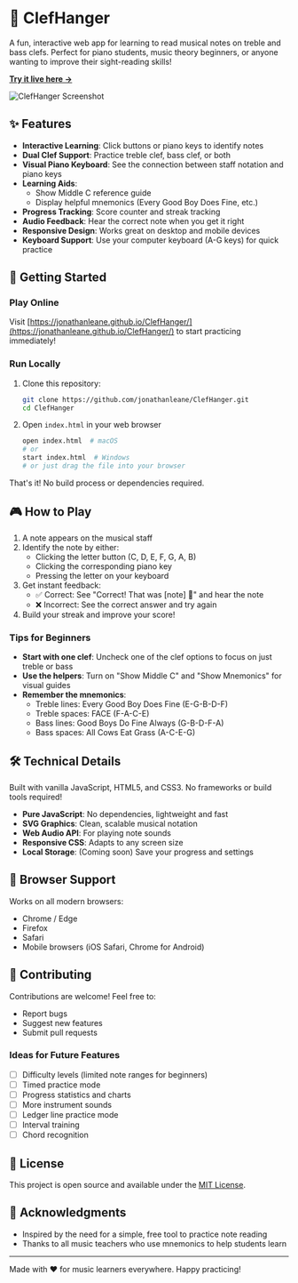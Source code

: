# 🎼 ClefHanger

A fun, interactive web app for learning to read musical notes on treble and bass clefs. Perfect for piano students, music theory beginners, or anyone wanting to improve their sight-reading skills!

**[Try it live here →](https://jonathanleane.github.io/ClefHanger/)**

![ClefHanger Screenshot](screenshot.png)

## ✨ Features

- **Interactive Learning**: Click buttons or piano keys to identify notes
- **Dual Clef Support**: Practice treble clef, bass clef, or both
- **Visual Piano Keyboard**: See the connection between staff notation and piano keys
- **Learning Aids**:
  - Show Middle C reference guide
  - Display helpful mnemonics (Every Good Boy Does Fine, etc.)
- **Progress Tracking**: Score counter and streak tracking
- **Audio Feedback**: Hear the correct note when you get it right
- **Responsive Design**: Works great on desktop and mobile devices
- **Keyboard Support**: Use your computer keyboard (A-G keys) for quick practice

## 🚀 Getting Started

### Play Online
Visit [https://jonathanleane.github.io/ClefHanger/](https://jonathanleane.github.io/ClefHanger/) to start practicing immediately!

### Run Locally
1. Clone this repository:
   ```bash
   git clone https://github.com/jonathanleane/ClefHanger.git
   cd ClefHanger
   ```

2. Open `index.html` in your web browser
   ```bash
   open index.html  # macOS
   # or
   start index.html  # Windows
   # or just drag the file into your browser
   ```

That's it! No build process or dependencies required.

## 🎮 How to Play

1. A note appears on the musical staff
2. Identify the note by either:
   - Clicking the letter button (C, D, E, F, G, A, B)
   - Clicking the corresponding piano key
   - Pressing the letter on your keyboard
3. Get instant feedback:
   - ✅ Correct: See "Correct! That was [note] 🎉" and hear the note
   - ❌ Incorrect: See the correct answer and try again
4. Build your streak and improve your score!

### Tips for Beginners

- **Start with one clef**: Uncheck one of the clef options to focus on just treble or bass
- **Use the helpers**: Turn on "Show Middle C" and "Show Mnemonics" for visual guides
- **Remember the mnemonics**:
  - Treble lines: Every Good Boy Does Fine (E-G-B-D-F)
  - Treble spaces: FACE (F-A-C-E)
  - Bass lines: Good Boys Do Fine Always (G-B-D-F-A)
  - Bass spaces: All Cows Eat Grass (A-C-E-G)

## 🛠️ Technical Details

Built with vanilla JavaScript, HTML5, and CSS3. No frameworks or build tools required!

- **Pure JavaScript**: No dependencies, lightweight and fast
- **SVG Graphics**: Clean, scalable musical notation
- **Web Audio API**: For playing note sounds
- **Responsive CSS**: Adapts to any screen size
- **Local Storage**: (Coming soon) Save your progress and settings

## 📱 Browser Support

Works on all modern browsers:
- Chrome / Edge
- Firefox
- Safari
- Mobile browsers (iOS Safari, Chrome for Android)

## 🤝 Contributing

Contributions are welcome! Feel free to:
- Report bugs
- Suggest new features
- Submit pull requests

### Ideas for Future Features

- [ ] Difficulty levels (limited note ranges for beginners)
- [ ] Timed practice mode
- [ ] Progress statistics and charts
- [ ] More instrument sounds
- [ ] Ledger line practice mode
- [ ] Interval training
- [ ] Chord recognition

## 📄 License

This project is open source and available under the [MIT License](LICENSE).

## 🙏 Acknowledgments

- Inspired by the need for a simple, free tool to practice note reading
- Thanks to all music teachers who use mnemonics to help students learn

---

Made with ❤️ for music learners everywhere. Happy practicing!